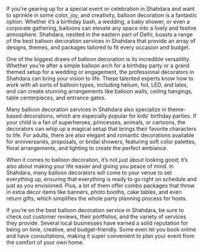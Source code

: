 If you’re gearing up for a special event or celebration in Shahdara and want to sprinkle in some color, joy, and creativity, balloon decoration is a fantastic option. Whether it’s a birthday bash, a wedding, a baby shower, or even a corporate gathering, balloons can elevate any space into a lively and festive atmosphere. Shahdara, nestled in the eastern part of Delhi, boasts a range of the best balloon decoration services in Shahdara that provide an array of designs, themes, and packages tailored to fit every occasion and budget.

One of the biggest draws of balloon decoration is its incredible versatility. Whether you’re after a simple balloon arch for a birthday party or a grand themed setup for a wedding or engagement, the professional decorators in Shahdara can bring your vision to life. These talented experts know how to work with all sorts of balloon types, including helium, foil, LED, and latex, and can create stunning arrangements like balloon walls, ceiling hangings, table centerpieces, and entrance gates.

Many balloon decoration services in Shahdara also specialize in theme-based decorations, which are especially popular for kids’ birthday parties. If your child is a fan of superheroes, princesses, animals, or cartoons, the decorators can whip up a magical setup that brings their favorite characters to life. For adults, there are also elegant and romantic decorations available for anniversaries, proposals, or bridal showers, featuring soft color palettes, floral arrangements, and lighting to create the perfect ambiance.

When it comes to balloon decoration, it’s not just about looking good; it’s also about making your life easier and giving you peace of mind. In Shahdara, many balloon decorators will come to your venue to set everything up, ensuring that everything is ready to go right on schedule and just as you envisioned. Plus, a lot of them offer combo packages that throw in extra decor items like banners, photo booths, cake tables, and even return gifts, which simplifies the whole party planning process for hosts.

If you’re on the best balloon decoration service in Shahdara, be sure to check out customer reviews, their portfolios, and the variety of services they provide. Several local businesses have earned a solid reputation for being on time, creative, and budget-friendly. Some even let you book online and have consultations, making it super convenient to plan your event from the comfort of your own home.
